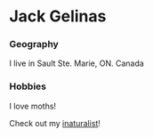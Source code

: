 # Jack Gelinas

### Geography

I live in Sault Ste. Marie, ON. Canada

### Hobbies

I love moths!

Check out my [inaturalist](https://https://inaturalist.ca/people/jackgelinas)!
